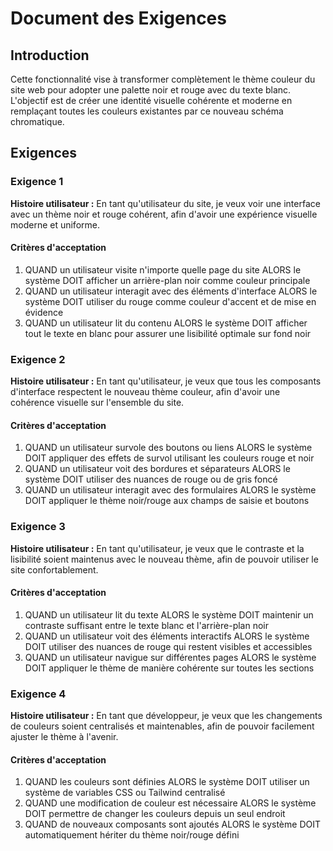 # Document des Exigences

## Introduction

Cette fonctionnalité vise à transformer complètement le thème couleur du site web pour adopter une palette noir et rouge avec du texte blanc. L'objectif est de créer une identité visuelle cohérente et moderne en remplaçant toutes les couleurs existantes par ce nouveau schéma chromatique.

## Exigences

### Exigence 1

**Histoire utilisateur :** En tant qu'utilisateur du site, je veux voir une interface avec un thème noir et rouge cohérent, afin d'avoir une expérience visuelle moderne et uniforme.

#### Critères d'acceptation

1. QUAND un utilisateur visite n'importe quelle page du site ALORS le système DOIT afficher un arrière-plan noir comme couleur principale
2. QUAND un utilisateur interagit avec des éléments d'interface ALORS le système DOIT utiliser du rouge comme couleur d'accent et de mise en évidence
3. QUAND un utilisateur lit du contenu ALORS le système DOIT afficher tout le texte en blanc pour assurer une lisibilité optimale sur fond noir

### Exigence 2

**Histoire utilisateur :** En tant qu'utilisateur, je veux que tous les composants d'interface respectent le nouveau thème couleur, afin d'avoir une cohérence visuelle sur l'ensemble du site.

#### Critères d'acceptation

1. QUAND un utilisateur survole des boutons ou liens ALORS le système DOIT appliquer des effets de survol utilisant les couleurs rouge et noir
2. QUAND un utilisateur voit des bordures et séparateurs ALORS le système DOIT utiliser des nuances de rouge ou de gris foncé
3. QUAND un utilisateur interagit avec des formulaires ALORS le système DOIT appliquer le thème noir/rouge aux champs de saisie et boutons

### Exigence 3

**Histoire utilisateur :** En tant qu'utilisateur, je veux que le contraste et la lisibilité soient maintenus avec le nouveau thème, afin de pouvoir utiliser le site confortablement.

#### Critères d'acceptation

1. QUAND un utilisateur lit du texte ALORS le système DOIT maintenir un contraste suffisant entre le texte blanc et l'arrière-plan noir
2. QUAND un utilisateur voit des éléments interactifs ALORS le système DOIT utiliser des nuances de rouge qui restent visibles et accessibles
3. QUAND un utilisateur navigue sur différentes pages ALORS le système DOIT appliquer le thème de manière cohérente sur toutes les sections

### Exigence 4

**Histoire utilisateur :** En tant que développeur, je veux que les changements de couleurs soient centralisés et maintenables, afin de pouvoir facilement ajuster le thème à l'avenir.

#### Critères d'acceptation

1. QUAND les couleurs sont définies ALORS le système DOIT utiliser un système de variables CSS ou Tailwind centralisé
2. QUAND une modification de couleur est nécessaire ALORS le système DOIT permettre de changer les couleurs depuis un seul endroit
3. QUAND de nouveaux composants sont ajoutés ALORS le système DOIT automatiquement hériter du thème noir/rouge défini
